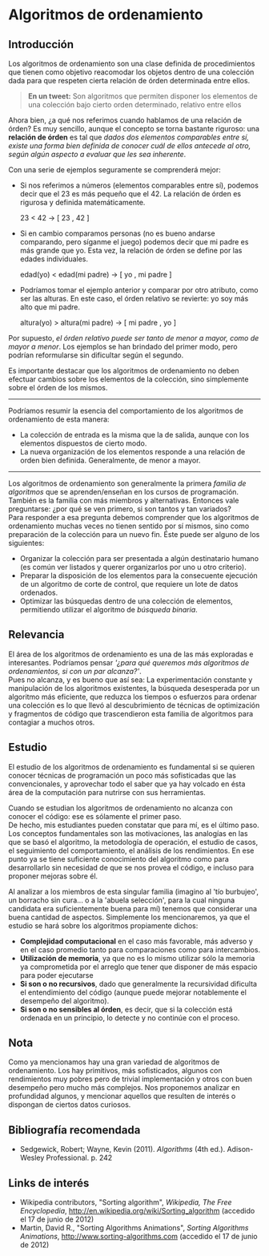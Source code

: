 # Algoritmos de ordenamiento

## Introducción

Los algoritmos de ordenamiento son una clase definida de procedimientos que tienen como objetivo reacomodar los objetos dentro de una colección dada para que respeten cierta relación de órden determinada entre ellos.

> **En un tweet:** 
> Son algoritmos que permiten disponer los elementos de una colección bajo cierto orden determinado, relativo entre ellos 

Ahora bien, ¿a qué nos referimos cuando hablamos de una relación de órden? Es muy sencillo, aunque el concepto se torna bastante riguroso: una **relación de órden** es tal que *dados dos elementos comparables entre sí, existe una forma bien definida de conocer cuál de ellos antecede al otro, según algún aspecto a evaluar que les sea inherente*.

Con una serie de ejemplos seguramente se comprenderá mejor:

* Si nos referimos a números (elementos comparables entre sí), podemos decir que el 23 es más pequeño que el 42. La relación de órden es rigurosa y definida matemáticamente.

	23 < 42 → [ 23 , 42 ]

* Si en cambio comparamos personas (no es bueno andarse comparando, pero síganme el juego) podemos decir que mi padre es más grande que yo. Esta vez, la relación de órden se define por las edades individuales.

	edad(yo) < edad(mi padre) → [ yo , mi padre ]

* Podríamos tomar el ejemplo anterior y comparar por otro atributo, como ser las alturas. En este caso, el órden relativo se revierte: yo soy más alto que mi padre.

	altura(yo) > altura(mi padre) → [ mi padre , yo ]

Por supuesto, *el órden relativo puede ser tanto de menor a mayor, como de mayor a menor*. Los ejemplos se han brindado del primer modo, pero podrían reformularse sin dificultar según el segundo.

Es importante destacar que los algoritmos de ordenamiento no deben efectuar cambios sobre los elementos de la colección, sino simplemente sobre el órden de los mismos.

---

Podríamos resumir la esencia del comportamiento de los algoritmos de ordenamiento de esta manera:

* La colección de entrada es la misma que la de salida, aunque con los elementos dispuestos de cierto modo.
* La nueva organización de los elementos responde a una relación de orden bien definida. Generalmente, de menor a mayor.

---

Los algoritmos de ordenamiento son generalmente la primera *familia de algoritmos* que se aprenden/enseñan en los cursos de programación. También es la familia con más miembros y alternativas. Entonces vale preguntarse: ¿por qué se ven primero, si son tantos y tan variados?  
Para responder a esa pregunta debemos comprender que los algoritmos de ordenamiento muchas veces no tienen sentido por sí mismos, sino como preparación de la colección para un nuevo fin. Éste puede ser alguno de los siguientes:

- Organizar la colección para ser presentada a algún destinatario humano (es común ver listados y querer organizarlos por uno u otro criterio).
- Preparar la disposición de los elementos para la consecuente ejecución de un algoritmo de corte de control, que requiere un lote de datos ordenados.
- Optimizar las búsquedas dentro de una colección de elementos, permitiendo utilizar el algoritmo de *búsqueda binaria*.

## Relevancia

El área de los algoritmos de ordenamiento es una de las más exploradas e interesantes. Podríamos pensar *'¿para qué queremos más algoritmos de ordenamientos, si con un par alcanza?'*.  
Pues no alcanza, y es bueno que así sea: La experimentación constante y manipulación de los algoritmos existentes, la búsqueda desesperada por un algoritmo más eficiente, que reduzca los tiempos o esfuerzos para ordenar una colección es lo que llevó al descubrimiento de técnicas de optimización y fragmentos de código que trascendieron esta familia de algoritmos para contagiar a muchos otros.

## Estudio

El estudio de los algoritmos de ordenamiento es fundamental si se quieren conocer técnicas de programación un poco más sofisticadas que las convencionales, y aprovechar todo el saber que ya hay volcado en ésta área de la computación para nutrirse con sus herramientas.

Cuando se estudian los algoritmos de ordenamiento no alcanza con conocer el código: ese es sólamente el primer paso.  
De hecho, mis estudiantes pueden constatar que para mí, es el último paso. Los conceptos fundamentales son las motivaciones, las analogías en las que se basó el algoritmo, la metodología de operación, el estudio de casos, el seguimiento del comportamiento, el análisis de los rendimientos. En ese punto ya se tiene suficiente conocimiento del algoritmo como para desarrollarlo sin necesidad de que se nos provea el código, e incluso para proponer mejoras sobre él.

Al analizar a los miembros de esta singular familia (imagino al 'tío burbujeo', un borracho sin cura... o a la 'abuela selección', para la cual ninguna candidata era suficientemente buena para mí) tenemos que considerar una buena cantidad de aspectos. Simplemente los mencionaremos, ya que el estudio se hará sobre los algoritmos propiamente dichos:

* **Complejidad computacional** en el caso más favorable, más adverso y en el caso promedio tanto para comparaciones como para intercambios.
* **Utilización de memoria**, ya que no es lo mismo utilizar sólo la memoria ya comprometida por el arreglo que tener que disponer de más espacio para poder ejecutarse
* **Si son o no recursivos**, dado que generalmente la recursividad dificulta el entendimiento del código (aunque puede mejorar notablemente el desempeño del algoritmo).
* **Si son o no sensibles al órden**, es decir, que si la colección está ordenada en un principio, lo detecte y no continúe con el proceso.

## Nota

Como ya mencionamos hay una gran variedad de algoritmos de ordenamiento. Los hay primitivos, más sofisticados, algunos con rendimientos muy pobres pero de trivial implementación y otros con buen desempeño pero mucho más complejos.
Nos proponemos analizar en profundidad algunos, y mencionar aquellos que resulten de interés o dispongan de ciertos datos curiosos.

## Bibliografía recomendada

* Sedgewick, Robert; Wayne, Kevin (2011). *Algorithms* (4th ed.). Adison-Wesley Professional. p. 242

## Links de interés

* Wikipedia contributors, "Sorting algorithm", *Wikipedia, The Free Encyclopedia*, <http://en.wikipedia.org/wiki/Sorting_algorithm> (accedido el 17 de junio de 2012)
* Martin, David R., "Sorting Algorithms Animations", *Sorting Algorithms Animations*, <http://www.sorting-algorithms.com> (accedido el 17 de junio de 2012)